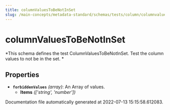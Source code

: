 ```yaml
---
title: columnValuesToBeNotInSet
slug: /main-concepts/metadata-standard/schemas/tests/column/columnvaluestobenotinset
---
```


# columnValuesToBeNotInSet

*This schema defines the test ColumnValuesToBeNotInSet. Test the column values to not be in the set. *

## Properties

- **`forbiddenValues`** *(array)*: An Array of values.
  - **Items** *(['string', 'number'])*


Documentation file automatically generated at 2022-07-13 15:15:58.612083.
